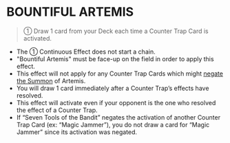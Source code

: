 
# BOUNTIFUL ARTEMIS  
> ① Draw 1 card from your Deck each time a Counter Trap Card is activated.

*   The ① Continuous Effect does not start a chain.
*   "Bountiful Artemis" must be face-up on the field in order to apply this effect.
*   This effect will not apply for any Counter Trap Cards which might [negate the Summon](https://www.edisonformat.com/summons.html) of Artemis.
*   You will draw 1 card immediately after a Counter Trap’s effects have resolved.
*   This effect will activate even if your opponent is the one who resolved the effect of a Counter Trap.
*   If “Seven Tools of the Bandit” negates the activation of another Counter Trap Card (ex: “Magic Jammer”), you do not draw a card for “Magic Jammer” since its activation was negated.

  